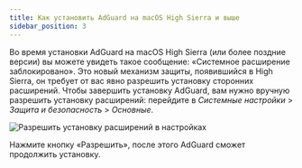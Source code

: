 ```yaml
---
title: Как установить AdGuard на macOS High Sierra и выше
sidebar_position: 3
---
```


Во время установки AdGuard на macOS High Sierra (или более поздние версии) вы можете увидеть такое сообщение: «Системное расширение заблокировано». Это новый механизм защиты, появившийся в High Sierra, он требует от вас явно разрешить установку сторонних расширений. Чтобы завершить установку AdGuard, вам нужно вручную разрешить установку расширений: перейдите в *Системные настройки* > *Защита и безопасность* > *Основные*.

![Разрешить установку расширений в настройках](https://cdn.adtidy.org/public/Adguard/kb/PicturesEN/highsierra.png)

Нажмите кнопку «Разрешить», после этого AdGuard сможет продолжить установку.